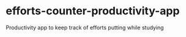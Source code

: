 # efforts-counter-productivity-app
Productivity app to keep track of efforts putting while studying 
